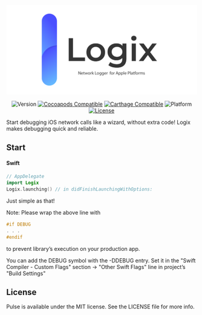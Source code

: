 <p align="center">
<img width="750" alt="promo-main" src="https://github.com/artdima/Logix/blob/main/Logix.png?raw=true">
</p>

<p align="center">
<img alt="Version" src="https://img.shields.io/badge/version-0.0.1-green.svg?style=flat-square" />
<a href="https://cocoapods.org/pods/netfox"><img alt="Cocoapods Compatible" src="https://img.shields.io/cocoapods/v/netfox.svg?style=flat-square" /></a>
<a href="https://github.com/Carthage/Carthage"><img alt="Carthage Compatible" src="https://img.shields.io/badge/carthage-compatible-4BC51D.svg?style=flat-square" /></a>
<img alt="Platform" src="https://img.shields.io/cocoapods/p/netfox.svg?style=flat-square" />
<a href="https://opensource.org/licenses/MIT"><img alt="License" src="https://img.shields.io/badge/license-MIT-orange.svg?style=flat-square" /></a>
</p>

Start debugging iOS network calls like a wizard, without extra code! Logix makes debugging quick and reliable.

## Start

#### Swift
```swift
// AppDelegate
import Logix
Logix.launching() // in didFinishLaunchingWithOptions:
```
Just simple as that!

Note: Please wrap the above line with
```c
#if DEBUG
. . .
#endif
```
to prevent library’s execution on your production app.

You can add the DEBUG symbol with the -DDEBUG entry. Set it in the "Swift Compiler - Custom Flags" section -> "Other Swift Flags" line in project’s "Build Settings"



## License

Pulse is available under the MIT license. See the LICENSE file for more info.

